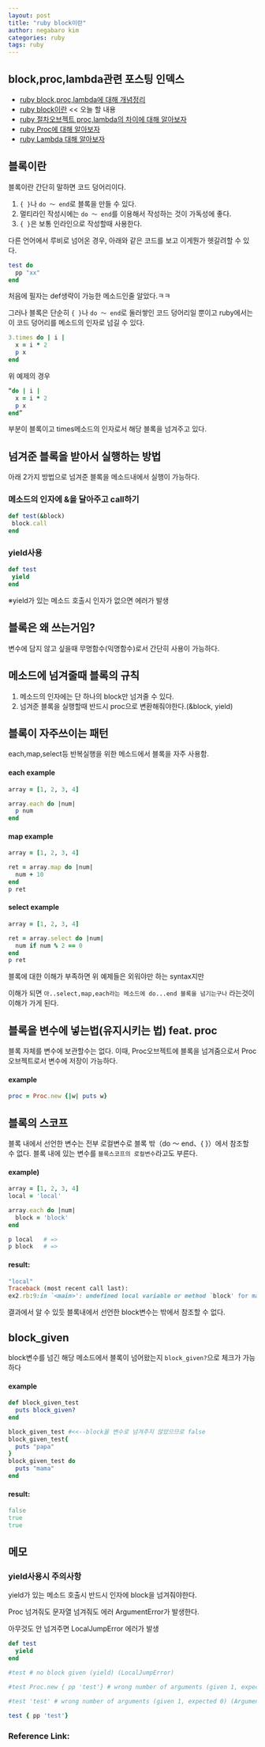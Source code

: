 ```yaml
---
layout: post
title: "ruby block이란"
author: negabaro kim
categories: ruby
tags: ruby
---
```


## block,proc,lambda관련 포스팅 인덱스

- [ruby block,proc,lambda에 대해 개념정리]
- [ruby block이란] << 오늘 할 내용
- [ruby 절차오브젝트 proc,lambda의 차이에 대해 알아보자]
- [ruby Proc에 대해 알아보자]
- [ruby Lambda 대해 알아보자] 

## 블록이란

블록이란 간단히 말하면 코드 덩어리이다.


1. `{ }`나 `do ～ end`로 블록을 만들 수 있다.
2. 멀티라인 작성시에는 `do ～ end`를 이용해서 작성하는 것이 가독성에 좋다.
3. `{ }`은 보통 인라인으로 작성할때 사용한다.

다른 언어에서 루비로 넘어온 경우, 아래와 같은 코드를 보고 이게뭔가 헷갈려할 수 있다.

```ruby
test do 
  pp "xx"
end
```

처음에 필자는 def생략이 가능한 메소드인줄 알았다.ㅋㅋ


그러나 블록은 단순히 `{ }`나 `do ～ end`로 둘러쌓인 코드 덩어리일 뿐이고 ruby에서는 이 코드 덩어리를 메소드의 인자로 넘길 수 있다.

```ruby
3.times do | i |
  x = i * 2
  p x
end
```

위 예제의 경우

```ruby
“do | i |
  x = i * 2
  p x
end”
```

부분이 블록이고 times메소드의 인자로서 해당 블록을 넘겨주고 있다.


## 넘겨준 블록을 받아서 실행하는 방법

아래 2가지 방법으로 넘겨준 블록을 메소드내에서 실행이 가능하다.

### 메소드의 인자에 &을 달아주고 call하기

```ruby
def test(&block)
 block.call
end
```

### yield사용

```ruby
def test
 yield
end
```

※yield가 있는 메소드 호출시 인자가 없으면 에러가 발생

## 블록은 왜 쓰는거임?

변수에 담지 않고 싶을때 무명함수(익명함수)로서 간단히 사용이 가능하다. 


## 메소드에 넘겨줄때 블록의 규칙

1. 메소드의 인자에는 단 하나의 block만 넘겨줄 수 있다.
2. 넘겨준 블록을 실행할때 반드시 proc으로 변환해줘야한다.(&block, yield)



## 블록이 자주쓰이는 패턴

each,map,select등 반복실행을 위한 메소드에서 블록을 자주 사용함.

#### each example

```ruby
array = [1, 2, 3, 4]

array.each do |num|
  p num
end
```

#### map example

```ruby
array = [1, 2, 3, 4]

ret = array.map do |num|
  num + 10
end
p ret
```

#### select example

```ruby
array = [1, 2, 3, 4]

ret = array.select do |num|
  num if num % 2 == 0
end
p ret
```

블록에 대한 이해가 부족하면 위 예제들은 외워야만 하는 syntax지만

이해가 되면  `아..select,map,each라는 메소드에 do...end 블록을 넘기는구나` 라는것이 이해가 가게 된다.


## 블록을 변수에 넣는법(유지시키는 법) feat. proc

블록 자체를 변수에 보관할수는 없다.
이때, Proc오브젝트에 블록을 넘겨줌으로서 Proc오브젝트로서 변수에 저장이 가능하다.

#### example

```ruby
proc = Proc.new {|w| puts w}
```

## 블록의 스코프

블록 내에서 선언한 변수는 전부 로컬변수로 블록 밖（do ～ end、{ }）에서 참조할 수 없다.
블록 내에 있는 변수를 `블록스코프의 로컬변수`라고도 부른다.

#### example)

```ruby
array = [1, 2, 3, 4]
local = 'local'

array.each do |num|
  block = 'block'
end

p local   # =>
p block   # =>
```

#### result:

```ruby
"local"
Traceback (most recent call last):
ex2.rb:9:in `<main>': undefined local variable or method `block' for main:Object (NameError)
```

결과에서 알 수 있듯 블록내에서 선언한 block변수는 밖에서 참조할 수 없다.

## block_given

block변수를 넘긴 해당 메소드에서 블록이 넘어왔는지 `block_given?`으로 체크가 가능하다

#### example

```ruby
def block_given_test
  puts block_given?
end

block_given_test #<<--block을 변수로 넘겨주지 않았으므로 false
block_given_test{
  puts "papa"
}
block_given_test do
  puts "mama"
end
```

#### result:

```ruby
false
true
true
```

## 메모


### yield사용시 주의사항

yield가 있는 메소드 호출시 반드시 인자에 block을 넘겨줘야한다.

Proc 넘겨줘도 문자열 넘겨줘도 에러 ArgumentError가 발생한다.

아무것도 안 넘겨주면 LocalJumpError 에러가 발생

```ruby
def test
  yield
end

#test # no block given (yield) (LocalJumpError)

#test Proc.new { pp 'test'} # wrong number of arguments (given 1, expected 0) (ArgumentError)

#test 'test' # wrong number of arguments (given 1, expected 0) (ArgumentError)

test { pp 'test'}
```

### Reference Link:


[Link1]: https://adhrinae.github.io/posts/mastering-ruby-blocks-in-less-than-5minutes-kor
[Link2]: https://www.sejuku.net/blog/14291
[Link3]: https://yakst.com/ja/posts/1634
[Link4]: https://qiita.com/mojihige/items/4850f7dc2836bb7f0efa
[defではないメソッドについて]: https://teratail.com/questions/172699

[ruby block,proc,lambda에 대해 개념정리]: https://negabaro.github.io/archive/ruby-block_proc_lambda

[ruby 절차오브젝트 proc,lambda의 차이에 대해 알아보자]: https://negabaro.github.io/archive/ruby-difference_between_proc_lambda

[ruby block이란]: https://negabaro.github.io/archive/ruby-block

[ruby Lambda 대해 알아보자]: https://negabaro.github.io/archive/ruby-lambda

[ruby Proc에 대해 알아보자]: https://negabaro.github.io/archive/ruby-proc